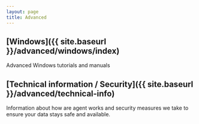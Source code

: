 ```yaml
---
layout: page
title: Advanced
---
```


## [Windows]({{ site.baseurl }}/advanced/windows/index)
Advanced Windows tutorials and manuals

## [Technical information / Security]({{ site.baseurl }}/advanced/technical-info)
Information about how are agent works and security measures we take to ensure your data stays safe and available.
